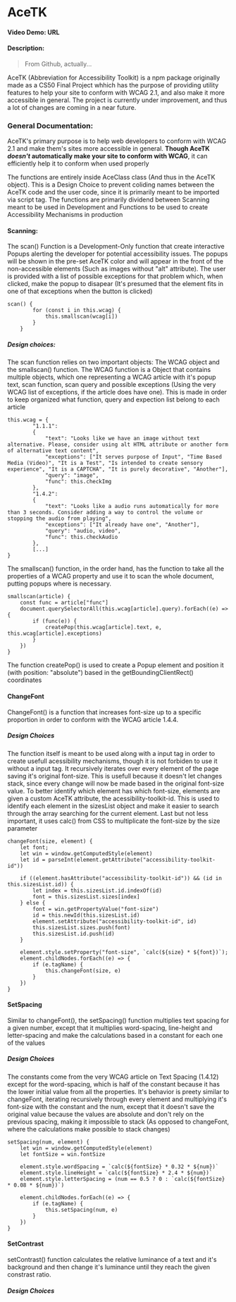# AceTK
#### Video Demo: URL
#### Description:
> From Github, actually...

AceTK (Abbreviation for Accessibility Toolkit) is a npm package originally made as a CS50 Final Project whhich has the purpose of providing utility features to help your site to conform with WCAG 2.1, and also make it more accessible in general. The project is currently under improvement, and thus a lot of changes are coming in a near future.

### General Documentation:
AceTK's primary purpose is to help web developers to conform with WCAG 2.1 and make them's sites more accessible in general. **Though AceTK *doesn't* automatically make your site to conform with WCAG**, it can efficiently help it to conform when used properly 

The functions are entirely inside AceClass class (And thus in the AceTK object). This is a Design Choice to prevent coliding names between the AceTK code and the user code, since it is primarily meant to be imported via script tag. The functions are primarily dividend between Scanning meant to be used in Development and Functions to be used to create Accessibility Mechanisms in production

#### Scanning:
The scan() Function is a Development-Only function that create interactive Popups alerting the developer for potential accessibility issues. The popups will be shown in the pre-set AceTK color and will appear in the front of the non-accessible elements (Such as images without "alt" attribute). The user is provided with a list of possible exceptions for that problem which, when clicked, make the popup to disapear (It's presumed that the element fits in one of that exceptions when the button is clicked)

```
scan() {
        for (const i in this.wcag) {
            this.smallscan(wcag[i])
        }
    }
```

##### Design choices:
The scan function relies on two important objects: The WCAG object and the smallscan() function.
The WCAG function is a Object that contains multiple objects, which one representing a WCAG article with it's popup text, scan function, scan query and possible exceptions (Using the very WCAG list of exceptions, if the article does have one). This is made in order to keep organized what function, query and expection list belong to each article

```
this.wcag = {
        "1.1.1": 
        {
            "text": "Looks like we have an image without text alternative. Please, consider using alt HTML attribute or another form of alternative text content", 
            "exceptions": ["It serves purpose of Input", "Time Based Media (Video)", "It is a Test", "Is intended to create sensory experience", "It is a CAPTCHA", "It is purely decorative", "Another"],
            "query": "image",
            "func": this.checkImg
        },
        "1.4.2": 
        {
            "text": "Looks like a audio runs automatically for more than 3 seconds. Consider adding a way to control the volume or stopping the audio from playing",
            "exceptions": ["It already have one", "Another"],
            "query": "audio, video",
            "func": this.checkAudio
        },
        [...]
}
```

The smallscan() function, in the order hand, has the function to take all the properties of a WCAG property and use it to scan the whole document, putting popups where is necessary.

```
smallscan(article) {
    const func = article["func"]
    document.querySelectorAll(this.wcag[article].query).forEach((e) => {
        if (func(e)) {
            createPop(this.wcag[article].text, e, this.wcag[article].exceptions)
        }
    })
}
```

The function createPop() is used to create a Popup element and position it (with position: "absolute") based in the getBoundingClientRect() coordinates

#### ChangeFont
ChangeFont() is a function that increases font-size up to a specific proportion in order to conform with the WCAG article 1.4.4.

##### Design Choices
The function itself is meant to be used along with a input tag in order to create usefull acessibility mechanisms, though it is not forbiden to use it without a input tag.
It recursively iterates over every element of the page saving it's original font-size. This is usefull because it doesn't let changes stack, since every change will now be made based in the original font-size value. To better identify which element has which font-size, elements are given a custom AceTK attribute, the acessibility-toolkit-id. This is used to identify each element in the sizesList object and make it easier to search through the array searching for the current element.
Last but not less important, it uses calc() from CSS to multiplicate the font-size by the size parameter

```
changeFont(size, element) {
    let font;
    let win = window.getComputedStyle(element)
    let id = parseInt(element.getAttribute("accessibility-toolkit-id"))

    if ((element.hasAttribute("accessibility-toolkit-id")) && (id in this.sizesList.id)) {
        let index = this.sizesList.id.indexOf(id)
        font = this.sizesList.sizes[index]
    } else {
        font = win.getPropertyValue("font-size")
        id = this.newId(this.sizesList.id)
        element.setAttribute("accessibility-toolkit-id", id)
        this.sizesList.sizes.push(font)
        this.sizesList.id.push(id)
    }
    
    element.style.setProperty("font-size", `calc(${size} * ${font})`);
    element.childNodes.forEach((e) => {
        if (e.tagName) {
            this.changeFont(size, e)
        }
    })
}
```

#### SetSpacing
Similar to changeFont(), the setSpacing() function multiplies text spacing for a given number, except that it multiplies word-spacing, line-height and letter-spacing and make the calculations based in a constant for each one of the values

##### Design Choices
The constants come from the very WCAG article on Text Spacing (1.4.12) except for the word-spacing, which is half of the constant because it has the lower initial value from all the properties.
It's behavior is preety similar to changeFont, iterating recursively through every element and multiplying it's font-size with the constant and the num, except that it doesn't save the original value because the values are absolute and don't rely on the previous spacing, making it impossible to stack (As opposed to changeFont, where the calculations make possible to stack changes)

```
setSpacing(num, element) {
    let win = window.getComputedStyle(element)
    let fontSize = win.fontSize

    element.style.wordSpacing = `calc(${fontSize} * 0.32 * ${num})`
    element.style.lineHeight = `calc(${fontSize} * 2.4 * ${num})`
    element.style.letterSpacing = (num == 0.5 ? 0 : `calc(${fontSize} * 0.08 * ${num})`)
    
    element.childNodes.forEach((e) => {
        if (e.tagName) {
            this.setSpacing(num, e)
        }
    })
}
```

#### SetContrast
setContrast() function calculates the relative luminance of a text and it's background and then change it's luminance until they reach the given constrast ratio.

##### Design Choices